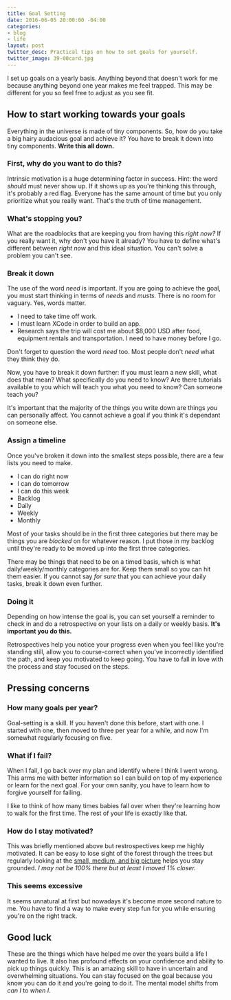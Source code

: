 ```yaml
---
title: Goal Setting
date: 2016-06-05 20:00:00 -04:00
categories:
- blog
- life
layout: post
twitter_desc: Practical tips on how to set goals for yourself.
twitter_image: 39-00card.jpg
---
```


I set up goals on a yearly basis. Anything beyond that doesn't work for me because anything beyond one year makes me feel trapped. This may be different for you so feel free to adjust as you see fit.

## How to start working towards your goals

Everything in the universe is made of tiny components. So, how do you take a big hairy audacious goal and achieve it? You have to break it down into tiny components. **Write this all down.**

### First, why do you want to do this?
Intrinsic motivation is a huge determining factor in success. Hint: the word *should* must never show up. If it shows up as you're thinking this through, it's probably a red flag. Everyone has the same amount of time but you only prioritize what you really want. That's the truth of time management.

### What's stopping you?
What are the roadblocks that are keeping you from having this *right now?* If you really want it, why don't you have it already? You have to define what's different between *right now* and this ideal situation. You can't solve a problem you can't see.

### Break it down
The use of the word *need* is important. If you are going to achieve the goal, you must start thinking in terms of *needs* and *musts.* There is no room for vaguary. Yes, words matter.

* I need to take time off work.
* I must learn XCode in order to build an app.
* Research says the trip will cost me about $8,000 USD after food, equipment rentals and transportation. I need to have money before I go.

Don't forget to question the word *need* too. Most people don't *need* what they think they do.

Now, you have to break it down further: if you must learn a new skill, what does that mean? What specifically do you need to know? Are there tutorials available to you which will teach you what you need to know? Can someone teach you?

It's important that the majority of the things you write down are things _you_ can personally affect. You cannot achieve a goal if you think it's dependant on someone else.

### Assign a timeline
Once you've broken it down into the smallest steps possible, there are a few lists you need to make.

* I can do right now
* I can do tomorrow
* I can do this week
* Backlog
* Daily
* Weekly
* Monthly

Most of your tasks should be in the first three categories but there may be things you are _blocked_ on for whatever reason. I put those in my backlog until they're ready to be moved up into the first three categories.

There may be things that need to be on a timed basis, which is what daily/weekly/monthly categories are for. Keep them small so you can hit them easier. If you cannot say _for sure_ that you can achieve your daily tasks, break it down even further.

### Doing it
Depending on how intense the goal is, you can set yourself a reminder to check in and do a retrospective on your lists on a daily or weekly basis. **It's important you do this.**

Retrospectives help you notice your progress even when you feel like you're standing still, allow you to course-correct when you've incorrectly identified the path, and keep you motivated to keep going. You have to fall in love with the process and stay focused on the steps.

## Pressing concerns

### How many goals per year?

Goal-setting is a skill. If you haven't done this before, start with one. I started with one, then moved to three per year for a while, and now I'm somewhat regularly focusing on five.

### What if I fail?

When I fail, I go back over my plan and identify where I think I went wrong. This arms me with better information so I can build on top of my experience or learn for the next goal. For your own sanity, you have to learn how to forgive yourself for failing.

I like to think of how many times babies fall over when they're learning how to walk for the first time. The rest of your life is exactly like that.

### How do I stay motivated?

This was briefly mentioned above but restrospectives keep me highly motivated. It can be easy to lose sight of the forest through the trees but regularly looking at the [small, medium, and big picture](http://helentran.com/threepictures) helps you stay grounded. _I may not be 100% there but at least I moved 1% closer._

### This seems excessive

It seems unnatural at first but nowadays it's become more second nature to me. You have to find a way to make every step fun for you while ensuring you're on the right track. 

## Good luck

These are the things which have helped me over the years build a life I wanted to live. It also has profound effects on your confidence and ability to pick up things quickly. This is an amazing skill to have in uncertain and overwhelming situations. You can stay focused on the goal because you know you can do it and you're going to do it. The mental model shifts from _can I_ to _when I._ 